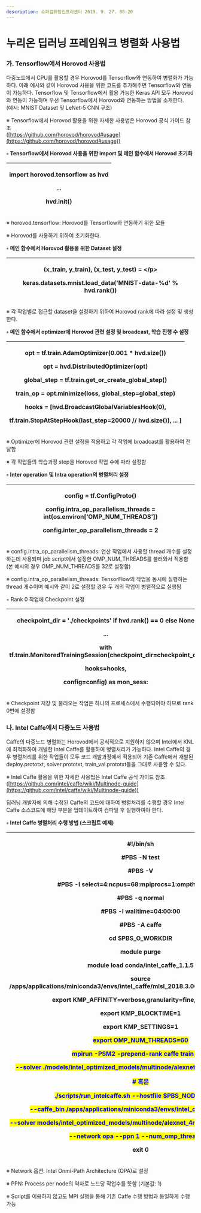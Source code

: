```yaml
---
description: 슈퍼컴퓨팅인프라센터 2019. 9. 27. 08:20
---
```


# 누리온 딥러닝 프레임워크 병렬화 사용법

### **가. Tensorflow에서 Horovod 사용법**

다중노드에서 CPU를 활용할 경우 Horovod를 Tensorflow와 연동하여 병렬화가 가능하다. 아래 예시와 같이 Horovod 사용을 위한 코드를 추가해주면 Tensorflow와 연동이 가능하다. Tensorflow 및 Tensorflow에서 활용 가능한 Keras API 모두 Horovod와 연동이 가능하며 우선 Tensorflow에서 Horovod와 연동하는 방법을 소개한다.\
(예시: MNIST Dataset 및 LeNet-5 CNN 구조)



※ Tensorflow에서 Horovod 활용을 위한 자세한 사용법은 Horovod 공식 가이드 참조\
([https://github.com/horovod/horovod#usage](https://github.com/horovod/horovod#usage))



**◦ Tensorflow에서 Horovod 사용을 위한 import 및 메인 함수에서 Horovod 초기화**

| <p>import horovod.tensorflow as hvd</p><p>...</p><p>hvd.init()</p> |
| ------------------------------------------------------------------ |

※ horovod.tensorflow: Horovod를 Tensorflow와 연동하기 위한 모듈

※ Horovod를 사용하기 위하여 초기화한다.



**◦ 메인 함수에서 Horovod 활용을 위한 Dataset 설정**

| <p>(x_train, y_train), (x_test, y_test) = &#x3C;/p></p><p>keras.datasets.mnist.load_data('MNIST-data-%d' % hvd.rank())</p> |
| -------------------------------------------------------------------------------------------------------------------------- |

※ 각 작업별로 접근할 dataset을 설정하기 위하여 Horovod rank에 따라 설정 및 생성한다.



**◦ 메인 함수에서 optimizer에 Horovod 관련 설정 및 broadcast, 학습 진행 수 설정**

| <p>opt = tf.train.AdamOptimizer(0.001 * hvd.size())</p><p>opt = hvd.DistributedOptimizer(opt)</p><p>global_step = tf.train.get_or_create_global_step()</p><p>train_op = opt.minimize(loss, global_step=global_step)</p><p>hooks = [hvd.BroadcastGlobalVariablesHook(0),</p><p>tf.train.StopAtStepHook(last_step=20000 // hvd.size()), ... ]</p> |
| ----------------------------------------------------------------------------------------------------------------------------------------------------------------------------------------------------------------------------------------------------------------------------------------------------------------------------------------------- |

※ Optimizer에 Horovod 관련 설정을 적용하고 각 작업에 broadcast를 활용하여 전달함

※ 각 작업들의 학습과정 step을 Horovod 작업 수에 따라 설정함



**◦ Inter operation 및 Intra operation의 병렬처리 설정**

| <p>config = tf.ConfigProto()</p><p>config.intra_op_parallelism_threads = int(os.environ[‘OMP_NUM_THREADS’])</p><p>config.inter_op_parallelism_threads = 2</p> |
| ------------------------------------------------------------------------------------------------------------------------------------------------------------- |

※ config.intra\_op\_parallelism\_threads: 연산 작업에서 사용할 thread 개수를 설정하는데 사용되며 job script에서 설정한 OMP\_NUM\_THREADS를 불러와서 적용함 (본 예시의 경우 OMP\_NUM\_THREADS를 32로 설정함)

※ config.intra\_op\_parallelism\_threads: TensorFlow의 작업을 동시에 실행하는 thread 개수이며 예시와 같이 2로 설정할 경우 두 개의 작업이 병렬적으로 실행됨



◦ Rank 0 작업에 Checkpoint 설정

| <p>checkpoint_dir = './checkpoints' if hvd.rank() == 0 else None</p><p>...</p><p>with tf.train.MonitoredTrainingSession(checkpoint_dir=checkpoint_dir,</p><p>hooks=hooks,</p><p>config=config) as mon_sess:</p> |
| --------------------------------------------------------------------------------------------------------------------------------------------------------------------------------------------------------------- |

※ Checkpoint 저장 및 불러오는 작업은 하나의 프로세스에서 수행되어야 하므로 rank 0번에 설정함

### **나. Intel Caffe에서 다중노드 사용법**

Caffe의 다중노드 병렬화는 Horovod에서 공식적으로 지원하지 않으며 Intel에서 KNL에 최적화하여 개발한 Intel Caffe를 활용하여 병렬처리가 가능하다. Intel Caffe의 경우 병렬처리를 위한 작업들이 모두 코드 개발과정에서 적용되어 기존 Caffe에서 개발된 deploy.prototxt, solver.prototxt, train\_val.prototxt들을 그대로 사용할 수 있다.

※ Intel Caffe 활용을 위한 자세한 사용법은 Intel Caffe 공식 가이드 참조\
([https://github.com/intel/caffe/wiki/Multinode-guide](https://github.com/intel/caffe/wiki/Multinode-guide))

딥러닝 개발자에 의해 수정된 Caffe의 코드에 대하여 병렬처리를 수행할 경우 Intel Caffe 소스코드에 해당 부분을 업데이트하여 컴파일 후 실행하여야 한다.

**◦ Intel Caffe 병렬처리 수행 방법 (스크립트 예제)**

| <p>#!/bin/sh</p><p>#PBS -N test</p><p>#PBS -V</p><p>#PBS -l select=4:ncpus=68:mpiprocs=1:ompthreads=68</p><p>#PBS -q normal</p><p>#PBS -l walltime=04:00:00</p><p>#PBS -A caffe</p><p></p><p>cd $PBS_O_WORKDIR</p><p></p><p>module purge</p><p>module load conda/intel_caffe_1.1.5</p><p></p><p>source /apps/applications/miniconda3/envs/intel_caffe/mlsl_2018.3.008/intel64/bin/mlslvars.sh</p><p></p><p>export KMP_AFFINITY=verbose,granularity=fine,compact=1</p><p>export KMP_BLOCKTIME=1</p><p>export KMP_SETTINGS=1</p><p></p><p><mark style="color:blue;">export OMP_NUM_THREADS=60</mark></p><p><mark style="color:blue;">mpirun -PSM2 -prepend-rank caffe train &#x3C;/p></mark></p><p><mark style="color:blue;">--solver ./models/intel_optimized_models/multinode/alexnet_4nodes/solver.prototxt</mark></p><p><mark style="color:blue;"># 혹은</mark></p><p><mark style="color:blue;">./scripts/run_intelcaffe.sh --hostfile $PBS_NODEFILE &#x3C;/p></mark></p><p><mark style="color:blue;">--caffe_bin /apps/applications/miniconda3/envs/intel_caffe/bin/caffe &#x3C;/p></mark></p><p><mark style="color:blue;">--solver models/intel_optimized_models/multinode/alexnet_4nodes/solver.prototxt &#x3C;/p></mark></p><p><mark style="color:blue;">--network opa --ppn 1 --num_omp_threads 60</mark></p><p>exit 0</p> |
| ------------------------------------------------------------------------------------------------------------------------------------------------------------------------------------------------------------------------------------------------------------------------------------------------------------------------------------------------------------------------------------------------------------------------------------------------------------------------------------------------------------------------------------------------------------------------------------------------------------------------------------------------------------------------------------------------------------------------------------------------------------------------------------------------------------------------------------------------------------------------------------------------------------------------------------------------------------------------------------------------------------------------------------------------------------------------------------------------------------------------------------------------------------------------------------------------------------------------------------------------------------------------------------------------------------------------------- |

※ Network 옵션: Intel Onmi-Path Architecture (OPA)로 설정

※ PPN: Process per node의 약자로 노드당 작업수를 뜻함 (기본값: 1)

※ Script를 이용하지 않고도 MPI 실행을 통해 기존 Caffe 수행 방법과 동일하게 수행 가능
